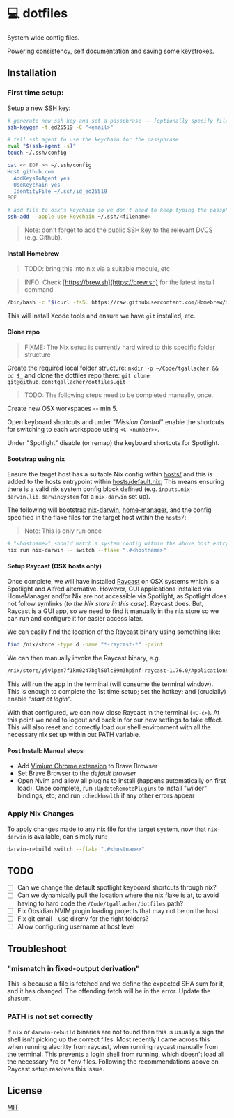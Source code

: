 # 💻 dotfiles

System wide config files.

Powering consistency, self documentation and saving some keystrokes.

## Installation

### First time setup:
Setup a new SSH key:

```sh
# generate new ssh key and set a passphrase -- [optionally specify filename]
ssh-keygen -t ed25519 -C "<email>"

# tell ssh agent to use the keychain for the passphrase
eval "$(ssh-agent -s)"
touch ~/.ssh/config

cat << EOF >> ~/.ssh/config
Host github.com
  AddKeysToAgent yes
  UseKeychain yes
  IdentityFile ~/.ssh/id_ed25519
EOF

# add file to osx's keychain so we don't need to keep typing the passphrase
ssh-add --apple-use-keychain ~/.ssh/<filename>
```
> Note: don't forget to add the public SSH key to the relevant DVCS (e.g. Github).


#### Install Homebrew
> TODO: bring this into nix via a suitable module, etc

> INFO: Check [https://brew.sh](https://brew.sh) for the latest install command

```sh
/bin/bash -c "$(curl -fsSL https://raw.githubusercontent.com/Homebrew/install/HEAD/install.sh)"
```

This will install Xcode tools and ensure we have `git` installed, etc.

#### Clone repo
> FIXME: The Nix setup is currently hard wired to this specific folder structure

Create the required local folder structure: `mkdir -p ~/Code/tgallacher && cd $_` and clone the dotfiles repo there: `git clone git@github.com:tgallacher/dotfiles.git`

> TODO: The following steps need to be completed manually, once.

Create new OSX workspaces -- min 5.

Open keyboard shortcuts and under "_Mission Control_" enable the shortcuts for switching to each workspace using `<C-<number>>`.

Under "Spotlight" disable (or remap) the keyboard shortcuts for Spotlight.

#### Bootstrap using nix
Ensure the target host has a suitable Nix config within [hosts/](./hosts) and this is added to the hosts entrypoint within [hosts/default.nix](./hosts/default.nix); This means ensuring there is a valid nix system config block defined (e.g. `inputs.nix-darwin.lib.darwinSystem` for a `nix-darwin` set up).

The following will bootstrap [nix-darwin](https://github.com/LnL7/nix-darwin), [home-manager](https://github.com/nix-community/home-manager), and the config specified in the flake files for the target host within the `hosts/`:
> Note: This is only run once

```sh
# "<hostname>" should match a system config within the above host entrypoint file
nix run nix-darwin -- switch --flake ".#<hostname>"
```

#### Setup Raycast (OSX hosts only)
Once complete, we will have installed [Raycast](https://www.raycast.com/) on OSX systems which is a Spotlight and Alfred alternative. However, GUI applications installed via HomeManager and/or Nix are not accessible via Spotlight, as Spotlight does not follow symlinks (_to the Nix store in this case_). Raycast does. But, Raycast is a GUI app, so we need to find it manually in the nix store so we can run and configure it for easier access later.

We can easily find the location of the Raycast binary using something like:

```sh
find /nix/store -type d -name "*-raycast-*" -print
```

We can then manually invoke the Raycast binary, e.g.
```sh
/nix/store/y5vlpzm7f1km0247bgl50lc89m3hp5nf-raycast-1.76.0/Applications/Raycast.app/Contents/MacOS/Raycast
```
This will run the app in the terminal (will consume the terminal window). This is enough to complete the 1st time setup; set the hotkey; and (crucially) enable "_start at login_".

With that configured, we can now close Raycast in the terminal (`<C-c>`). At this point we need to logout and back in for our new settings to take effect. This will also reset and correctly load our shell environment with all the necessary nix set up within out PATH variable.

#### Post Install: Manual steps

- Add [Vimium Chrome extension](https://chromewebstore.google.com/detail/vimium/dbepggeogbaibhgnhhndojpepiihcmeb) to Brave Browser
- Set Brave Browser to the _default browser_
- Open Nvim and allow all plugins to install (happens automatically on first load). Once complete, run `:UpdateRemotePlugins` to install "wilder" bindings, etc; and run `:checkhealth` if any other errors appear

### Apply Nix Changes
To apply changes made to any nix file for the target system, now that `nix-darwin` is available, can simply run:

```sh
darwin-rebuild switch --flake ".#<hostname>"
```

## TODO
- [ ] Can we change the default spotlight keyboard shortcuts through nix?
- [ ] Can we dynamically pull the location where the nix flake is at, to avoid having to hard code the `/Code/tgallacher/dotfiles` path?
- [ ] Fix Obsidian NVIM plugin loading projects that may not be on the host
- [ ] Fix git email - use direnv for the right folders?
- [ ] Allow configuring username at host level

## Troubleshoot

### "mismatch in fixed-output derivation"
This is because a file is fetched and we define the expected SHA sum for it, and it has changed. The offending fetch will be in the error. Update the shasum.

### PATH is not set correctly
If `nix` or `darwin-rebuild` binaries are not found then this is usually a sign the shell isn't picking up the correct files. Most recently I came across this when running alacritty from raycast, when running raycast manually from the terminal. This prevents a login shell from running, which doesn't load all the necessary *rc or *env files. Following the recommendations above on Raycast setup resolves this issue.

## License

[MIT](./LICENSE)
